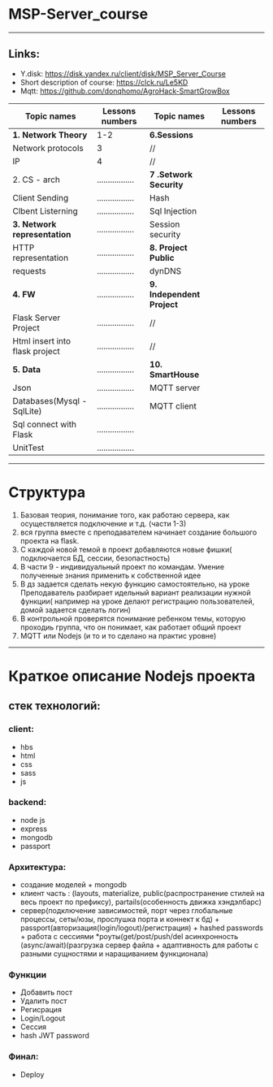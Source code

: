 # MSP-Server_course
---

## Links:
* Y.disk: https://disk.yandex.ru/client/disk/MSP_Server_Course
* Short description of course: https://clck.ru/Le5KD
* Mqtt: https://github.com/donqhomo/AgroHack-SmartGrowBox 



<b>Topic names  </b>              | Lessons numbers | <b>Topic names </b>         | Lessons numbers
----------------------------------|-----------------|-----------------------------|------------------------
<b>1. Network Theory</b>          |   1-2           | <b> 6.Sessions </b>         |
Network protocols                 |   3             | //                          |
IP                                |   4             | //                          |
</b>2. CS - arch </b>             |.................| <b>7 .Setwork Security</b>  |
Client Sending                    |.................|Hash                         |
Clbent Listerning                 |.................|Sql Injection                |
<b>3. Network representation </b> |.................|Session security             |
HTTP representation               |.................|<b>8. Project Public</b>     |
requests                          |.................|dynDNS                       |
<b>4. FW   </b>                   |.................|<b>9. Independent Project</b>|
Flask Server Project              |.................|//                           |
Html insert into flask project    |.................|//                           |
<b>5. Data  </b>                  |.................|<b>10. SmartHouse</b>        |
Json                              |.................|MQTT server                  |
Databases(Mysql - SqlLite)        |.................|MQTT client                  |
Sql connect with Flask            |.................|                             |
UnitTest                          |.................|                             |

---
# Структура 
1. Базовая теория, понимание того, как работаю сервера, как осуществляется подключение и т.д. (части 1-3)																					
2. вся группа вместе с преподавателем начинает создание большого проекта на flask. 																					
3. С каждой новой темой в проект добавляются новые фишки( подключается БД, сессии, безопастность)																					
4. В части 9 - индивидуальный проект по командам. Умение полученные знания применить к собственной идее																					
5. В дз задается сделать некую функцию самостоятельно, на уроке Преподаватель разбирает идельный вариант реализации нужной функции( например на уроке делают регистрацию пользователей, домой задается сделать логин)																					
6. В контрольной проверятся понимание ребенком темы, которую проходиь группа, что он понимает, как работает общий проект																					
7. MQTT или Nodejs (и то и то сделано на практис уровне)	
---
# Краткое описание Nodejs проекта 

## стек технологий:
### client:
* hbs
* html
* css
* sass
* js
### backend:
* node js
* express
* mongodb
* passport

### Архитектура: 
* создание моделей + mongodb
* клиент часть : (layouts, materialize, public(распространение стилей на весь проект по префиксу), partails(особенность движка хэндэлбарс)
* сервер(подключение зависимостей, порт через глобальные процессы, сеты/юзы, прослушка порта и коннект к бд) + passport(авторизация(login/logout)/регистрация) + hashed passwords + работа с сессиями 
*роуты(get/post/push/del асинхронность (async/await)(разгрузка сервер файла + адаптивность для работы с разными сущностями и наращиванием функционала)

### Функции
* Добавить пост
* Удалить пост
* Регисрация
* Login/Logout
* Сессия 
* hash JWT password

### Финал:
* Deploy
